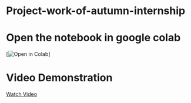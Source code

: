 # Project-work-of-autumn-internship
# Open the notebook in google colab
[![Open in Colab](https://colab.research.google.com/drive/1Q_gNKr264V8fml0rugCavcVUCp4Rm_H3?usp=sharing)]
# Video Demonstration
[Watch Video](https://drive.google.com/file/d/12Yv6ZzhLVW3xSqcZjbDEoa7EiWbjmwqh/view?usp=drive_link)
